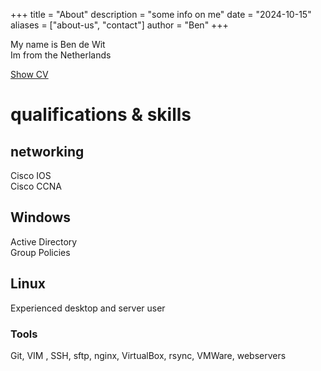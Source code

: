 +++
title = "About"
description = "some info on me"
date = "2024-10-15"
aliases = ["about-us", "contact"]
author = "Ben"
+++

My name is Ben de Wit  
Im from the Netherlands  

[Show CV](/pdf/BendeWit-CV.pdf)

# qualifications & skills  

## networking  

Cisco IOS  
Cisco CCNA  

## Windows  

Active Directory  
Group Policies  

## Linux  

Experienced desktop and server user

### Tools

Git, VIM , SSH, sftp, nginx, VirtualBox, rsync, VMWare, webservers  
